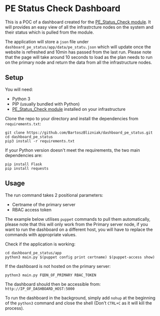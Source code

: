 # PE Status Check Dashboard

This is a POC of a dashboard created for the [PE_Status_Check module](https://forge.puppet.com/modules/puppetlabs/pe_status_check#fact-pe_status_check). It will provides an easy view of all the infrastrcture nodes on the system and their status which is pulled from the module.

The application will store a `json` file under `dashboard_pe_status/app/data/pe_statu.json` which will update once the website is refreshed and 10min has passed from the last run. Please note that the page will take around 10 seconds to load as the plan needs to run on the primary node and return the data from all the infrastructure nodes.

## Setup

You will need:
* Python 3
* PIP (usually bundled with Python)
* [PE_Status_Check module](https://forge.puppet.com/modules/puppetlabs/pe_status_check) installed on your infrastructure

Clone the repo to your directory and install the dependencies from `requirements.txt`:

```
git clone https://github.com/BartoszBlizniak/dashboard_pe_status.git
cd dashboard_pe_status
pip3 install -r requirements.txt
```
If your Python version doesn't meet the requirements, the two main dependencies are:

```
pip install Flask
pip install requests
```

## Usage

The run command takes 2 positional parameters:
* Certname of the primary server
* RBAC access token

The example below utilises `puppet` commands to pull them automatically, please note that this will only work from the Primary server node, if you want to run the dashboard on a different host, you will have to replace the commands with appropriate values.

Check if the application is working:

```
cd dashboard_pe_status/app
python3 main.py $(puppet config print certname) $(puppet-access show)
```
If the dashboard is not hosted on the primary server:

```
python3 main.py FQDN_OF_PRIMARY RBAC_TOKEN
```

The dashboard should then be accessible from: `http://IP_OF_DASHBOARD_HOST:5000`

To run the dashboard in the background, simply add `nohup` at the beginning of the `python3` command and close the shell (Don't `CTRL+C` as it will kill the process).

